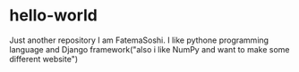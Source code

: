 # hello-world
Just another repository
I am FatemaSoshi. 
I like pythone programming language and Django framework("also i like NumPy and want to make some different website")
